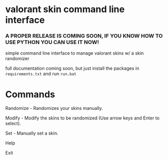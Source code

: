 # valorant skin command line interface
### A PROPER RELEASE IS COMING SOON, IF YOU KNOW HOW TO USE PYTHON YOU CAN USE IT NOW!

simple command line interface to manage valorant skins w/ a skin randomizer

full documentation coming soon, but just install the packages in `requirements.txt` and run `run.bat`

# Commands
Randomize - Randomizes your skins manually. 

Modify - Modify the skins to be randomized (Use arrow keys and Enter to select).

Set - Manually set a skin.

Help

Exit

